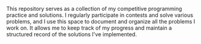 This repository serves as a collection of my competitive programming practice and solutions. I regularly participate in contests and solve various problems, and I use this space to document and organize all the problems I work on. It allows me to keep track of my progress and maintain a structured record of the solutions I've implemented.
